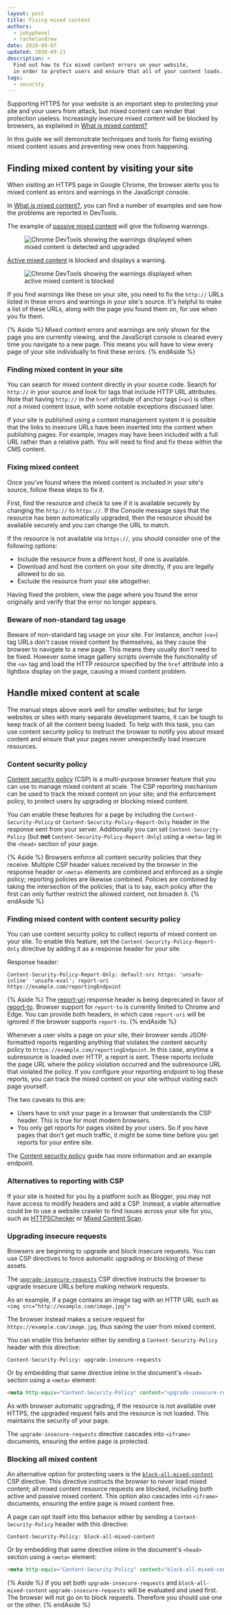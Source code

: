```yaml
---
layout: post
title: Fixing mixed content
authors:
  - johyphenel
  - rachelandrew
date: 2019-09-07
updated: 2020-09-21
description: >
  Find out how to fix mixed content errors on your website,
  in order to protect users and ensure that all of your content loads.
tags:
  - security
---
```


Supporting HTTPS for your website is an important step to protecting your site and your users from attack,
but mixed content can render that protection useless.
Increasingly insecure mixed content will be blocked by browsers, as explained in [What is mixed content?](/what-is-mixed-content)

In this guide we will demonstrate techniques and tools for fixing existing mixed content issues
and preventing new ones from happening.

## Finding mixed content by visiting your site

When visiting an HTTPS page in Google Chrome,
the browser alerts you to mixed content as errors and warnings in the JavaScript console.

In [What is mixed content?](/what-is-mixed-content),
you can find a number of examples and see how the problems are reported in DevTools.

The example of [passive mixed content](https://passive-mixed-content.glitch.me/) will give the following warnings.

<figure class="w-figure">
  <img class="w-screenshot"
      src="passive-mixed-content.jpg"
      alt="Chrome DevTools showing the warnings displayed when mixed content is detected and upgraded">
</figure>

[Active mixed content](https://active-mixed-content.glitch.me/) is blocked and displays a warning.

<figure class="w-figure">
  <img class="w-screenshot"
      src="active-mixed-content.jpg"
      alt="Chrome DevTools showing the warnings displayed when active mixed content is blocked">
</figure>

If you find warnings like these on your site,
you need to fix the `http://` URLs listed in these errors and warnings in your site's source.
It's helpful to make a list of these URLs, along with the page you found them on, for use when you fix them.

{% Aside %}
Mixed content errors and warnings are only shown for the page you are currently viewing,
and the JavaScript console is cleared every time you navigate to a new  page.
This means you will have to view every page of your site individually to find these errors.
{% endAside %}

### Finding mixed content in your site

You can search for mixed content directly in your source code.
Search for `http://` in your source and look for tags that include HTTP URL attributes.
Note that having `http://` in the `href` attribute of anchor tags (`<a>`)
is often not a mixed content issue, with some notable exceptions discussed later.

If your site is published using a content management system
it is possible that the links to insecure URLs have been inserted into the content when publishing pages.
For example, images may have been included with a full URL rather than a relative path.
You will need to find and fix these within the CMS content.

### Fixing mixed content

Once you've found where the mixed content is included in your site's source,
follow these steps to fix it.

First, find the resource and check to see if it is available securely by changing the `http://` to `https://`.
If the Console message says that the resource has been automatically upgraded,
then the resource should be available securely and you can change the URL to match.

If the resource is not available via `https://`, you should consider one of the following options:

* Include the resource from a different host, if one is available.
* Download and host the content on your site directly, if you are legally allowed to do so.
* Exclude the resource from your site altogether.

Having fixed the problem,
view the page where you found the error originally and verify that the error no longer appears.

### Beware of non-standard tag usage

Beware of non-standard tag usage on your site.
For instance, anchor (`<a>`) tag URLs don't cause mixed content by themselves,
as they cause the browser to navigate to a new page.
This means they usually don't need to be fixed.
However some image gallery scripts override the functionality of the `<a>`
tag and load the HTTP resource specified by the `href` attribute into a lightbox display on the page,
causing a mixed content problem.

## Handle mixed content at scale

The manual steps above work well for smaller websites;
but for large websites or sites with many separate development teams,
it can be tough to keep track of all the content being loaded.
To help with this task, you can use content security policy
to instruct the browser to notify you about mixed content and ensure that your pages never unexpectedly load insecure resources.

### Content security policy

[Content security policy](https://developers.google.com/web/fundamentals/security/csp/) (CSP)
is a multi-purpose browser feature that you can use to manage mixed content at scale.
The CSP reporting mechanism can be used to track the mixed content on your site;
and the enforcement policy, to protect users by upgrading or blocking mixed content.

You can enable these features for a page by including the
`Content-Security-Policy` or `Content-Security-Policy-Report-Only` header in the response sent from your server.
Additionally you can set `Content-Security-Policy`
(but **not** `Content-Security-Policy-Report-Only`) using a `<meta>` tag in the `<head>` section of your page.

{% Aside %}
Browsers enforce all content security policies that they receive.
Multiple CSP header values received by the browser in the response header or
`<meta>` elements are combined and enforced as a single policy;
reporting policies are likewise combined.
Policies are combined by taking the intersection of the policies;
that is to say, each policy after the first can only further restrict the allowed content, not broaden it.
{% endAside %}

### Finding mixed content with content security policy

You can use content security policy to collect reports of mixed content on your site.
To enable this feature, set the `Content-Security-Policy-Report-Only` directive by adding it as a response header for your site.

Response header:

`Content-Security-Policy-Report-Only: default-src https: 'unsafe-inline' 'unsafe-eval'; report-uri https://example.com/reportingEndpoint`

{% Aside %}
The [report-uri]() response header is being deprecated in favor of
[report-to](https://developer.mozilla.org/en-US/docs/Web/HTTP/Headers/Content-Security-Policy/report-to).
Browser support for `report-to` is currently limited to Chrome and Edge.
You can provide both headers, in which case `report-uri` will be ignored if the browser supports `report-to`.
{% endAside %}

Whenever a user visits a page on your site,
their browser sends JSON-formatted reports regarding anything that violates the content security policy to
`https://example.com/reportingEndpoint`.
In this case, anytime a subresource is loaded over HTTP, a report is sent.
These reports include the page URL where the policy violation occurred and the subresource URL that violated the policy.
If you configure your reporting endpoint to log these reports,
you can track the mixed content on your site without visiting each page yourself.

The two caveats to this are:

* Users have to visit your page in a browser that understands the CSP header. This is true for most modern browsers.
* You only get reports for pages visited by your users.
So if you have pages that don't get much traffic,
it might be some time before you get reports for your entire site.

The [Content security policy](https://developers.google.com/web/fundamentals/security/csp/)
guide has more information and an example endpoint.

### Alternatives to reporting with CSP

If your site is hosted for you by a platform such as Blogger,
you may not have access to modify headers and add a CSP.
Instead, a viable alternative could be to use a website crawler to find issues across your site for you, such as
[HTTPSChecker](https://httpschecker.net/how-it-works#httpsChecker)
or
[Mixed Content Scan](https://github.com/bramus/mixed-content-scan).

### Upgrading insecure requests

Browsers are beginning to upgrade and block insecure requests.
You can use CSP directives to force automatic upgrading or blocking of these assets.

The [`upgrade-insecure-requests`](https://www.w3.org/TR/upgrade-insecure-requests/)
CSP directive instructs the browser to upgrade insecure URLs before making network requests.

As an example, if a page contains an image tag with an HTTP URL such as
`<img src="http://example.com/image.jpg">`

The browser instead makes a secure request for
`https://example.com/image.jpg`, thus saving the user from mixed content.

You can enable this behavior either by sending a `Content-Security-Policy` header with this directive:

```markup
Content-Security-Policy: upgrade-insecure-requests
```

Or by embedding that same directive inline in the document's `<head>`
section using a `<meta>` element:

```html
<meta http-equiv="Content-Security-Policy" content="upgrade-insecure-requests">
```

As with browser automatic upgrading, if the resource is not available over HTTPS,
the upgraded request fails and the resource is not loaded.
This maintains the security of your page.

The `upgrade-insecure-requests` directive cascades into `<iframe>` documents,
ensuring the entire page is protected.

### Blocking all mixed content

An alternative option for protecting users is the
[`block-all-mixed-content`](https://www.w3.org/TR/mixed-content/#strict-checking) CSP directive.
This directive instructs the browser to never load mixed content;
all mixed content resource requests are blocked,
including both active and passive mixed content.
This option also cascades into `<iframe>` documents, ensuring the entire page is mixed content free.

A page can opt itself into this behavior either by sending a
`Content-Security-Policy` header with this directive:

```markup
Content-Security-Policy: block-all-mixed-content
```

Or by embedding that same directive inline in the document's `<head>`
section using a `<meta>` element:

```html
<meta http-equiv="Content-Security-Policy" content="block-all-mixed-content">
```

{% Aside %}
If you set both `upgrade-insecure-requests` and `block-all-mixed-content`
`upgrade-insecure-requests` will be evaluated and used first.
The browser will not go on to block requests.
Therefore you should use one or the other.
{% endAside %}

